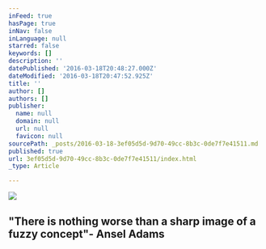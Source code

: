 ```yaml
---
inFeed: true
hasPage: true
inNav: false
inLanguage: null
starred: false
keywords: []
description: ''
datePublished: '2016-03-18T20:48:27.000Z'
dateModified: '2016-03-18T20:47:52.925Z'
title: ''
author: []
authors: []
publisher:
  name: null
  domain: null
  url: null
  favicon: null
sourcePath: _posts/2016-03-18-3ef05d5d-9d70-49cc-8b3c-0de7f7e41511.md
published: true
url: 3ef05d5d-9d70-49cc-8b3c-0de7f7e41511/index.html
_type: Article

---
```

![](https://the-grid-user-content.s3-us-west-2.amazonaws.com/d9b30621-65b1-4db6-88a5-0fe3bd95395f.jpg)

## "There is nothing worse than a sharp image of a fuzzy concept"- Ansel Adams